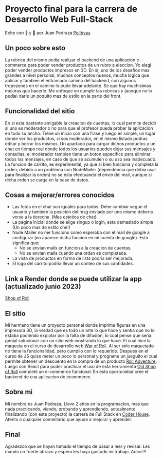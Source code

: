 # Proyecto final para la carrera de Desarrollo Web Full-Stack

Echo con 💚 y 🧉 por Juan Pedraza [Polibyus](https://github.com/Polibyus)

## Un poco sobre esto

La rubrica del mismo pedia realizar el backend de una aplicacion e-commerce para poder vender productos de un rubro a eleccion. Yo elegi poder vender productos impresos en 3D.
En si, uno de los desafios mas grandes a nivel personal, muchos conceptos nuevos, mucha logica que aplicar y tambien el entramado camino del backend, con algunos tropezones en el camino lo pude llevar adelante.
Se que hay muchisimas mejoras que hacerle. Me enfoque en cumplir las rubricas y (aunque no lo pedia) darle un poquito mas de estilo en la parte del front.

## Funcionalidad del sitio

En si esta bastante amigable la creacion de cuentas, lo cual permite decidir si uno es moderador o no para que el profesor pueda probar la aplicacion en todo su ancho. Tiene un inicio con una frase y luego es simple, un lugar donde ver los productos, si sos moderador, en el mismo listado podras editar y borrar los mismos. Un apartado para cargar dichos productos y un chat en tiempo real donde todos los usuarios pueden dejar sus mensajes y consultas, el moderador tambien tiene un boton especifico para eliminar todos los mensajes, en caso de que se acumulen o su uso sea inadecuado. La funcion de carrito, es experimental, ya que si bien funciona y completa la orden, debido a un problema con NodeMailer (dependencia que debia usar para finalizar la orden) no se esta efectuando el envio del mail, aunque si dicha orden se carga en la base de datos.

## Cosas a mejorar/errores conocidos

- Las fotos en el chat son iguales para todos. Debe cambiar segun el usuario y tambien la posicion del msg enviado por uno mismo deberia verse a la derecha. (Mas estetica de chat)
- La pagina inicial donde se elige singup o login, esta demasiado simple (Un poco mas de estilo che!)
- Node Mailer no me funciono como esperaba con el mail de google a configurar (no aparece dicha funcion en mi cuenta de google). Esto significa que:
    - No se envian mails en funcion a la creacion de cuentas.
    - No se envian mails cuando una orden es completada.
- La vista de productos en forma de lista podria ser mejorada.
- El logo del carrito podria llevar un conteo de sus cantidades.

## Link a Render donde se puede utilizar la app (actualizado junio 2023)

[Shop of Roll]([https://proyecto-final-backend-xyxc.onrender.com])

## El sitio

Mi hermano tiene un proyecto personal donde imprime figuras en una impresora 3D, la verdad que es todo un arte lo que hace y sentia que no lo estaba podiendo explotar por la falta de difusión, lo cual pense que seria genial solucionar con un sitio web mostrando lo que hace. El cual hice la maqueta en el curso de desarrollo web [War of Roll](https://polibyus.github.io/War-of-Roll/). Al ser solo maquetado no tiene la funcionalidad, pero cumplio con lo requerido. Despues en el curso de JS quise meter un poco lo personal y programe un jueguito el cual permite obtener un descuento en la compra de un producto [Roll Adventure](https://polibyus.github.io/Roll-Adventure/). Luego con React para poder practicar el uso de esta herramienta [Old Shop of Roll](https://shop-of-roll.vercel.app/) complete un e-commerce funcional. En esta oportunidad cree el backend de una aplicacion de ecommerce.

## Sobre mi

Mi nombre es Juan Pedraza, Llevo 2 años en la programacion, mas que nada practicando, viendo, probando y aprendiendo, actualmente finalizando (con este proyecto) la carrera de Full Stack en [Coder House](https://www.coderhouse.com/). Atento a cualquier comentario que ayude a mejorar y aprender.

## Final

Agradezco que se hayan tomado el tiempo de pasar a leer y revisar. Les mando un fuerte abrazo y espero les haya gustado mi trabajo. Adios!!!
